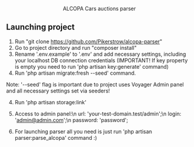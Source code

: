 <p align="center">ALCOPA Cars auctions parser</p>


## Launching project

1. Run "git clone https://github.com/Pikerstrow/alcopa-parser"
2. Go to project directory and run "composer install"
2. Rename '.env.example' to '.env' and add necessary settings, including your localhost DB connection credentials (IMPORTANT! If key property is empty you need to run 'php artisan key:generate' command)
3. Run 'php artisan migrate:fresh --seed' command.

Note: '--seed' flag is important due to project uses Voyager Admin panel and all necessary settings set via seeders!

4. Run 'php artisan storage:link'

5. Access to admin panel:\n
    url: 'your-test-domain.test/admin';\n
    login: 'admin@admin.com';\n
    password: 'password';
    
6. For launching parser all you need is just run 'php artisan parser:parse_alcopa' command :)
    
    
    



